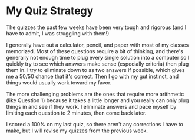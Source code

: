 # My Quiz Strategy

The quizzes the past few weeks have been very tough and rigorous (and I have to admit, I was struggling with them!)

I generally have out a calculator, pencil, and paper with most of my classes memorized. Most of these questions require a bit of thinking, and there's generally not enough time to plug every single solution into a computer so I quickly try to see which answers make sense (especially criteria) then plug them in. I try to eliminate down to as two answers if possible, which gives me a 50/50 chance that it's correct. Then I go with my gut instinct, and things would usually work toward my favor.

The more challenging problems are the ones that require more arithmetic (like Question 1) because it takes a little longer and you really can only plug things in and see if they work. I eliminate answers and pace myself by limiting each question to 2 minutes, then come back later.

I scored a 100% on my last quiz, so there aren't any corrections I have to make, but I will revise my quizzes from the previous week.